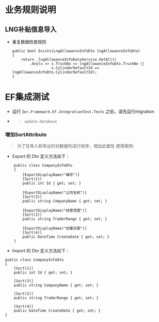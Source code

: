﻿
# 业务规则说明
## LNG补贴信息导入
- 重复数据检查规则
    ```
    public bool Exists(LngAllowanceInfoDto lngAllowanceInfoDto)
    {
    	return _lngAllowanceInfoDataService.GetAll()
    		.Any(x => x.TruckNo == lngAllowanceInfoDto.TruckNo ||
    				  x.CylinderDefaultId == lngAllowanceInfoDto.CylinderDefaultId);
    }
    ```

# EF集成测试
- 运行 ```Zer.Framework.Ef.IntegrationTest.Tests``` 之前，请先运行migration
- > ```update-database```

### 增加SortAttribute 
> 为了在导入和导出时对数据列进行排序，增加此属性
> 使用案例:

- Export 的 Dto 定义方法如下：

```
    public class CompanyInfoDto
    {
        [ExportDisplayName("编号")]
        [Sort(1)]
        public int Id { get; set; }

        [ExportDisplayName("公司名称")]
        [Sort(3)]
        public string CompanyName { get; set; }

        [ExportDisplayName("经营范围")]
        [Sort(2)]
        public string TraderRange { get; set; }

        [ExportDisplayName("创建日期")]
        [Sort(4)]
        public DateTime CreateDate { get; set; }
    }
```

- Import 的 Dto 定义方法如下：

```
public class CompanyInfoDto
{
    [Sort(1)]
    public int Id { get; set; }

    [Sort(3)]
    public string CompanyName { get; set; }

    [Sort(2)]
    public string TraderRange { get; set; }

    [Sort(4)]
    public DateTime CreateDate { get; set; }
}
```
